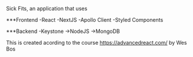 Sick Fits, an application that uses 

***Frontend
-React
-NextJS
-Apollo Client
-Styled Components

***Backend
-Keystone
   ->NodeJS
   ->MongoDB


This is created acording to the course https://advancedreact.com/ by Wes Bos